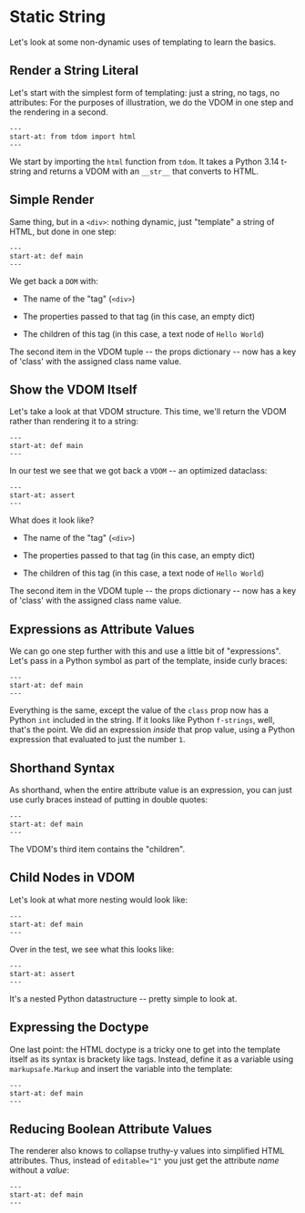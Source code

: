 # Static String

Let's look at some non-dynamic uses of templating to learn the basics.

## Render a String Literal

Let's start with the simplest form of templating: just a string, no tags, no attributes:
For the purposes of illustration, we do the VDOM in one step and the rendering in a second.

```{literalinclude} ../../examples/static_string/string_literal/__init__.py
---
start-at: from tdom import html
---
```

We start by importing the `html` function from `tdom`.
It takes a Python 3.14 t-string and returns a VDOM with an `__str__` that converts to HTML.

## Simple Render

Same thing, but in a `<div>`: nothing dynamic, just "template" a string of HTML, but done in one step:

```{literalinclude} ../../examples/static_string/simple_render/__init__.py
---
start-at: def main
---
```

We get back a `DOM` with:

- The name of the "tag" (`<div>`)

- The properties passed to that tag (in this case, an empty dict)

- The children of this tag (in this case, a text node of `Hello World`)

The second item in the VDOM tuple -- the props dictionary -- now has a key of 'class' with the assigned class name value.

## Show the VDOM Itself

Let's take a look at that VDOM structure.
This time, we'll return the VDOM rather than rendering it to a string:

```{literalinclude} ../../examples/static_string/show_vdom/__init__.py
---
start-at: def main
---
```

In our test we see that we got back a `VDOM` -- an optimized dataclass:

```{literalinclude} ../../examples/static_string/show_vdom/test_show_vdom.py
---
start-at: assert
---
```

What does it look like?

- The name of the "tag" (`<div>`)

- The properties passed to that tag (in this case, an empty dict)

- The children of this tag (in this case, a text node of `Hello World`)

The second item in the VDOM tuple -- the props dictionary -- now has a key of 'class' with the assigned class name value.

## Expressions as Attribute Values

We can go one step further with this and use a little bit of "expressions".
Let's pass in a Python symbol as part of the template, inside curly braces:

```{literalinclude} ../../examples/static_string/expressions_as_values/__init__.py
---
start-at: def main
---
```

Everything is the same, except the value of the `class` prop now has a Python `int` included in the string.
If it looks like Python `f-strings`, well, that's the point.
We did an expression _inside_ that prop value, using a Python expression that evaluated to just the number `1`.

## Shorthand Syntax

As shorthand, when the entire attribute value is an expression, you can just use curly braces instead of putting in double quotes:

```{literalinclude} ../../examples/static_string/shorthand_syntax/__init__.py
---
start-at: def main
---
```

The VDOM's third item contains the "children".

## Child Nodes in VDOM

Let's look at what more nesting would look like:

```{literalinclude} ../../examples/static_string/child_nodes/__init__.py
---
start-at: def main
---
```

Over in the test, we see what this looks like:

```{literalinclude} ../../examples/static_string/child_nodes/test_child_nodes.py
---
start-at: assert
---
```

It's a nested Python datastructure -- pretty simple to look at.

## Expressing the Doctype

One last point: the HTML doctype is a tricky one to get into the template itself as its syntax is brackety like tags.
Instead, define it as a variable using `markupsafe.Markup` and insert the variable into the template:

```{literalinclude} ../../examples/static_string/doctype/__init__.py
---
start-at: def main
---
```

## Reducing Boolean Attribute Values

The renderer also knows to collapse truthy-y values into simplified HTML attributes.
Thus, instead of `editable="1"` you just get the attribute _name_ without a _value_:

```{literalinclude} ../../examples/static_string/boolean_attribute_value/__init__.py
---
start-at: def main
---
```
